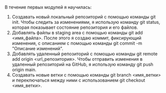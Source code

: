 В течение первых модулей я научилась:
1. Создавать новый локальный репозиторий с помощью команды git init. Чтобы следить за изменениями, я использую команду git status, которая показывает состояние репозитория и его файлов.
2. Добавлять файлы в staging area с помощью команды git add <имя_файла>. После этого я создаю коммит, фиксирующий изменения, с описанием с помощью команды git commit -m "Описание изменений".
3. Добавлять удаленный репозиторий с помощью команды git remote add origin <url_репозитория>. Чтобы отправить изменения в удаленный репозиторий на GitHub, я использую команду git push origin main.
4. Создавать новые ветки с помощью команды git branch <имя_ветки> и переключаться между ними с использованием git checkout <имя_ветки>.

<!---
whyourelated/whyourelated is a ✨ special ✨ repository because its `README.md` (this file) appears on your GitHub profile.
You can click the Preview link to take a look at your changes.
--->
